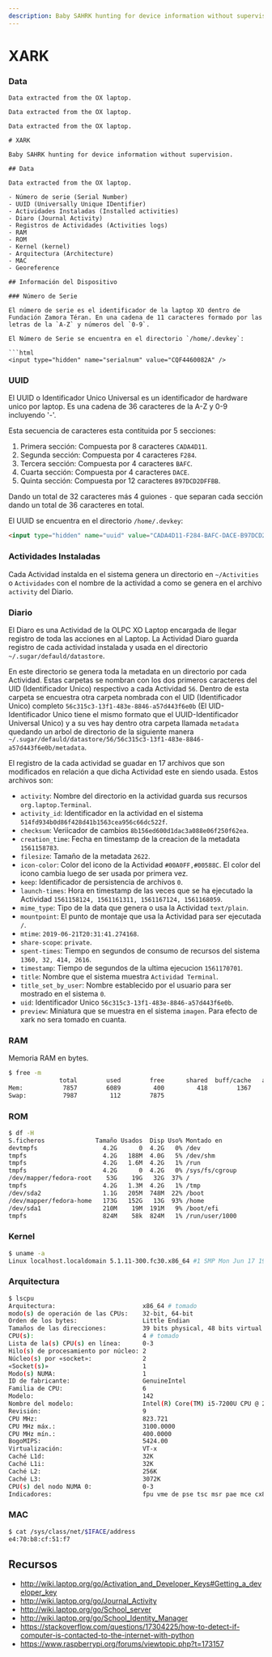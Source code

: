 ```yaml
---
description: Baby SAHRK hunting for device information without supervision.
---
```


# XARK

### Data



```text
Data extracted from the OX laptop.
```

```text
Data extracted from the OX laptop.
```

```text
Data extracted from the OX laptop.
```

```text
# XARK

Baby SAHRK hunting for device information without supervision.

## Data

Data extracted from the OX laptop.

- Número de serie (Serial Number)
- UUID (Universally Unique IDentifier)
- Actividades Instaladas (Installed activities)
- Diaro (Journal Activity)
- Registros de Actividades (Activities logs)
- RAM
- ROM
- Kernel (kernel)
- Arquitectura (Architecture)
- MAC
- Georeference

## Información del Dispositivo

### Número de Serie

El número de serie es el identificador de la laptop XO dentro de Fundación Zamora Téran. En una cadena de 11 caracteres formado por las letras de la `A-Z` y números del `0-9`.

El Número de Serie se encuentra en el directorio `/home/.devkey`:

```html
<input type="hidden" name="serialnum" value="CQF4460082A" />
```

### UUID

El UUID o Identificador Unico Universal es un identificador de hardware unico por laptop. Es una cadena de 36 caracteres de la A-Z y 0-9 incluyendo '-'.

Esta secuencia de caracteres esta contituida por 5 secciones:

1. Primera sección: Compuesta por 8 caracteres `CADA4D11`.
2. Segunda sección: Compuesta por 4 caracteres `F284`.
3. Tercera sección: Compuesta por 4 caracteres `BAFC`.
4. Cuarta sección: Compuesta por 4 caracteres `DACE`.
5. Quinta sección: Compuesta por 12 caracteres `B97DCD2DFFBB`.

Dando un total de 32 caracteres más 4 guiones `-` que separan cada sección dando un total de 36 caracteres en total.

El UUID se encuentra en el directorio `/home/.devkey`:

```html
<input type="hidden" name="uuid" value="CADA4D11-F284-BAFC-DACE-B97DCD2DFFBB" />
```

### Actividades Instaladas

Cada Actividad instalda en el sistema genera un directorio en `~/Activities` o `Actividades` con el nombre de la actividad a como se genera en el archivo `activity` del Diario.

### Diario

El Diaro es una Actividad de la OLPC XO Laptop encargada de llegar registro de toda las acciones en al Laptop. La Actividad Diaro guarda registro de cada actividad instalada y usada en el directorio `~/.sugar/defauld/datastore`.

En este directorio se genera toda la metadata en un directorio por cada Actividad. Estas carpetas se nombran con los dos primeros caracteres del UID (Identificador Unico) respectivo a cada Actividad `56`. Dentro de esta carpeta se encuestra otra carpeta nombrada con el UID (Identificador Unico) completo `56c315c3-13f1-483e-8846-a57d443f6e0b` (El UID-Identificador Unico tiene el mismo formato que el UUID-Identificador Universal Unico) y a su ves hay dentro otra carpeta llamada `metadata` quedando un arbol de directorio de la siguiente manera `~/.sugar/defauld/datastore/56/56c315c3-13f1-483e-8846-a57d443f6e0b/metadata`.

El registro de la cada actividad se guadar en 17 archivos que son modificados en relación a que dicha Actividad este en siendo usada. Estos archivos son:

- `activity`: Nombre del directorio en la actividad guarda sus recursos `org.laptop.Terminal`.
- `activity_id`: Identificador en la actividad en el sistema `514fd934b0d86f428d41b1563cea956c66dc522f`.
- `checksum`: Veriicador de cambios `8b156ed600d1dac3a088e06f250f62ea`.
- `creation_time`: Fecha en timestamp de la creacion de la metadata `1561158783`.
- `filesize`: Tamaño de la metadata `2622`.
- `icon-color`: Color del icono de la Actividad `#00A0FF,#00588C`. El color del icono cambia luego de ser usada por primera vez.
- `keep`: Identificador de persistencia de archivos `0`.
- `launch-times`: Hora en timestamp de las veces que se ha ejecutado la Actividad `1561158124, 1561161311, 1561167124, 1561168059`.
- `mime_type`: Tipo de la data que genera o usa la Actividad `text/plain`.
- `mountpoint`: El punto de montaje que usa la Actividad para ser ejecutada `/`.
- `mtime`: `2019-06-21T20:31:41.274168`.
- `share-scope`: `private`.
- `spent-times`: Tiempo en segundos de consumo de recursos del sistema `1360, 32, 414, 2616`.
- `timestamp`: Tiempo de segundos de la ultima ejecucion `1561170701`.
- `title`: Nombre que el sistema muestra `Actividad Terminal`.
- `title_set_by_user`: Nombre establecido por el usuario para ser mostrado en el sistema `0`.
- `uid`: Identificador Unico `56c315c3-13f1-483e-8846-a57d443f6e0b`.
- `preview`: Miniatura que se muestra en el sistema `imagen`. Para efecto de xark no sera tomado en cuanta.

### RAM

Memoria RAM en bytes.

```bash
$ free -m
              total        used        free      shared  buff/cache   available
Mem:           7857        6089         400         418        1367         965
Swap:          7987         112        7875
```

### ROM

```bash
$ df -H
S.ficheros              Tamaño Usados  Disp Uso% Montado en
devtmpfs                  4.2G      0  4.2G   0% /dev
tmpfs                     4.2G   188M  4.0G   5% /dev/shm
tmpfs                     4.2G   1.6M  4.2G   1% /run
tmpfs                     4.2G      0  4.2G   0% /sys/fs/cgroup
/dev/mapper/fedora-root    53G    19G   32G  37% /
tmpfs                     4.2G   1.3M  4.2G   1% /tmp
/dev/sda2                 1.1G   205M  748M  22% /boot
/dev/mapper/fedora-home   173G   152G   13G  93% /home
/dev/sda1                 210M    19M  191M   9% /boot/efi
tmpfs                     824M    58k  824M   1% /run/user/1000
```

### Kernel

```bash
$ uname -a
Linux localhost.localdomain 5.1.11-300.fc30.x86_64 #1 SMP Mon Jun 17 19:33:15 UTC 2019 x86_64 x86_64 x86_64 GNU/Linux
```

### Arquitectura

```bash
$ lscpu
Arquitectura:                        x86_64 # tomado
modo(s) de operación de las CPUs:    32-bit, 64-bit
Orden de los bytes:                  Little Endian
Tamaños de las direcciones:          39 bits physical, 48 bits virtual
CPU(s):                              4 # tomado
Lista de la(s) CPU(s) en línea:      0-3
Hilo(s) de procesamiento por núcleo: 2
Núcleo(s) por «socket»:              2
«Socket(s)»                          1
Modo(s) NUMA:                        1
ID de fabricante:                    GenuineIntel
Familia de CPU:                      6
Modelo:                              142
Nombre del modelo:                   Intel(R) Core(TM) i5-7200U CPU @ 2.50GHz # tomado
Revisión:                            9
CPU MHz:                             823.721
CPU MHz máx.:                        3100.0000
CPU MHz mín.:                        400.0000
BogoMIPS:                            5424.00
Virtualización:                      VT-x
Caché L1d:                           32K
Caché L1i:                           32K
Caché L2:                            256K
Caché L3:                            3072K
CPU(s) del nodo NUMA 0:              0-3
Indicadores:                         fpu vme de pse tsc msr pae mce cx8 apic sep mtrr pge mca cmov pat pse36 clflush dts acpi mmx fxsr sse sse2 ss ht tm pbe syscall nx pdpe1gb rdtscp lm constant_tsc art arch_perfmon pebs bts rep_good nopl xtopology nonstop_tsc cpuid aperfmperf tsc_known_freq pni pclmulqdq dtes64 monitor ds_cpl vmx est tm2 ssse3 sdbg fma cx16 xtpr pdcm pcid sse4_1 sse4_2 x2apic movbe popcnt tsc_deadline_timer aes xsave avx f16c rdrand lahf_lm abm 3dnowprefetch cpuid_fault epb invpcid_single pti ssbd ibrs ibpb stibp tpr_shadow vnmi flexpriority ept vpid ept_ad fsgsbase tsc_adjust bmi1 avx2 smep bmi2 erms invpcid mpx rdseed adx smap clflushopt intel_pt xsaveopt xsavec xgetbv1 xsaves dtherm ida arat pln pts hwp hwp_notify hwp_act_window hwp_epp md_clear flush_l1d
```

### MAC

```bash
$ cat /sys/class/net/$IFACE/address
e4:70:b8:cf:51:f7
```

## Recursos

- <http://wiki.laptop.org/go/Activation_and_Developer_Keys#Getting_a_developer_key>
- <http://wiki.laptop.org/go/Journal_Activity>
- <http://wiki.laptop.org/go/School_server>
- <http://wiki.laptop.org/go/School_Identity_Manager>
- <https://stackoverflow.com/questions/17304225/how-to-detect-if-computer-is-contacted-to-the-internet-with-python>
- <https://www.raspberrypi.org/forums/viewtopic.php?t=173157>
```

